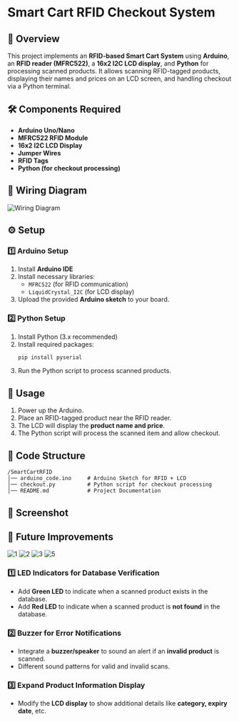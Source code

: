 # Smart Cart RFID Checkout System

## 📌 Overview

This project implements an **RFID-based Smart Cart System** using **Arduino**, an **RFID reader (MFRC522)**, a **16x2 I2C LCD display**, and **Python** for processing scanned products. It allows scanning RFID-tagged products, displaying their names and prices on an LCD screen, and handling checkout via a Python terminal.

## 🛠 Components Required

- **Arduino Uno/Nano**
- **MFRC522 RFID Module**
- **16x2 I2C LCD Display**
- **Jumper Wires**
- **RFID Tags**
- **Python (for checkout processing)**

## 🔗 Wiring Diagram

![Wiring Diagram](imgs/circuit.png)

## ⚙️ Setup

### **1️⃣ Arduino Setup**

1. Install **Arduino IDE**
2. Install necessary libraries:
   - `MFRC522` (for RFID communication)
   - `LiquidCrystal_I2C` (for LCD display)
3. Upload the provided **Arduino sketch** to your board.

### **2️⃣ Python Setup**

1. Install Python (3.x recommended)
2. Install required packages:
   ```bash
   pip install pyserial
   ```
3. Run the Python script to process scanned products.

## 🚀 Usage

1. Power up the Arduino.
2. Place an RFID-tagged product near the RFID reader.
3. The LCD will display the **product name and price**.
4. The Python script will process the scanned item and allow checkout.

## 📜 Code Structure

```
/SmartCartRFID
│── arduino_code.ino     # Arduino Sketch for RFID + LCD
│── checkout.py          # Python script for checkout processing
│── README.md            # Project Documentation
```

## 📸 Screenshot


## 🔧 Future Improvements
![1](imgs/1.jpg)
![2](imgs/2.jpg)
![3](imgs/3.jpg)
![5](imgs/5.jpg)

### **1️⃣ LED Indicators for Database Verification**

- Add **Green LED** to indicate when a scanned product exists in the database.
- Add **Red LED** to indicate when a scanned product is **not found** in the database.

### **2️⃣ Buzzer for Error Notifications**

- Integrate a **buzzer/speaker** to sound an alert if an **invalid product** is scanned.
- Different sound patterns for valid and invalid scans.

### **3️⃣ Expand Product Information Display**

- Modify the **LCD display** to show additional details like **category, expiry date**, etc.


